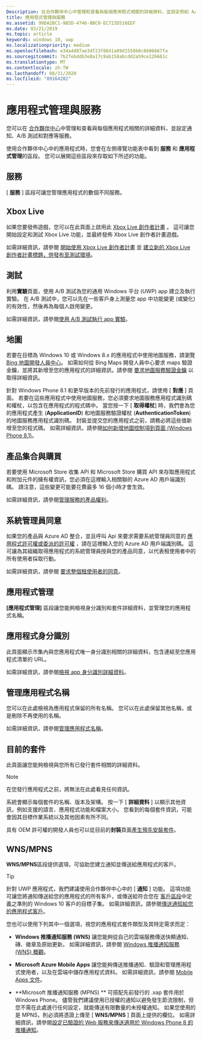 ```yaml
---
Description: 在合作夥伴中心中管理和查看與每個應用程式相關的詳細資料，並設定例如 A/B 測試和對應的服務。
title: 應用程式管理與服務
ms.assetid: 99DA2BC1-9B5D-4746-8BC0-EC723D516EEF
ms.date: 03/21/2019
ms.topic: article
keywords: windows 10, uwp
ms.localizationpriority: medium
ms.openlocfilehash: e34a4d87ae3df23f8641a09d1558b8c8606667fa
ms.sourcegitcommit: 7b2febddb3e8a17c9ab158abcdd2a59ce126661c
ms.translationtype: MT
ms.contentlocale: zh-TW
ms.lasthandoff: 08/31/2020
ms.locfileid: "89164282"
---
```

# <a name="app-management-and-services"></a>應用程式管理與服務

您可以在 [合作夥伴中心](https://partner.microsoft.com/dashboard)中管理和查看與每個應用程式相關的詳細資料，並設定通知、A/B 測試和對應等服務。

使用合作夥伴中心中的應用程式時，您會在左側導覽功能表中看到 **服務** 和 **應用程式管理**的區段。 您可以展開這些區段來存取如下所述的功能。

## <a name="services"></a>服務

[ **服務** ] 區段可讓您管理應用程式的數個不同服務。

## <a name="xbox-live"></a>Xbox Live

如果您要發佈遊戲，您可以在此頁面上啟用此 [Xbox Live 創作者計畫](https://www.xbox.com/developers/creators-program) 。 這可讓您開始設定和測試 Xbox Live 功能，並最終發佈 Xbox Live 創作者計畫遊戲。

如需詳細資訊，請參閱 [開始使用 Xbox Live 創作者計畫](/gaming/xbox-live/get-started-with-creators/get-started-with-xbox-live-creators) 並 [建立新的 Xbox Live 創作者計畫標題，併發布至測試環境](/gaming/xbox-live/get-started-with-creators/create-and-test-a-new-creators-title)。

## <a name="experimentation"></a>測試

利用**實驗**頁面，使用 A/B 測試為您的通用 Windows 平台 (UWP) app 建立及執行實驗。 在 A/B 測試中，您可以先在一些客戶身上測量您 app 中功能變更 (或變化) 的有效性，然後再為每個人啟用變更。

如需詳細資訊，請參閱[使用 A/B 測試執行 app 實驗](../monetize/run-app-experiments-with-a-b-testing.md)。

## <a name="maps"></a>地圖

若要在目標為 Windows 10 或 Windows 8.x 的應用程式中使用地圖服務，請瀏覽 [Bing 地圖開發人員中心](https://www.bingmapsportal.com/)。 如需如何從 Bing Maps 開發人員中心要求 maps 驗證金鑰，並將其新增至您的應用程式的詳細資訊，請參閱 [要求地圖服務驗證金鑰](../maps-and-location/authentication-key.md) 以取得詳細資訊。 

針對 Windows Phone 8.1 和更早版本的先前發行的應用程式，請使用 [ **對應** ] 頁面。 若要在這些應用程式中使用地圖服務，您必須要求地圖服務應用程式識別碼和權杖，以包含在應用程式的程式碼中。 當您按一下 [ **取得權杖**] 時，我們會為您的應用程式產生 (**ApplicationID**) 和地圖服務驗證權杖 (**AuthenticationToken**) 的地圖服務應用程式識別碼。 封裝並提交您的應用程式之前，請務必將這些值新增至您的程式碼。 如需詳細資訊，請參閱[如何新增地圖控制項到頁面 (Windows Phone 8.1)](/previous-versions/windows/apps/jj207033(v=vs.105))。

## <a name="product-collections-and-purchases"></a>產品集合與購買

若要使用 Microsoft Store 收集 API 和 Microsoft Store 購買 API 來存取應用程式和附加元件的擁有權資訊，您必須在這裡輸入相關聯的 Azure AD 用戶端識別碼。 請注意，這些變更可能要花費最多 16 個小時才會生效。

如需詳細資訊，請參閱[管理服務的產品權利](../monetize/view-and-grant-products-from-a-service.md)。

## <a name="administrator-consent"></a>系統管理員同意

如果您的產品與 Azure AD 整合，並且呼叫 Api 來要求需要系統管理員同意的 [應用程式許可權或委派的許可權](/graph/permissions-reference) ，請在這裡輸入您的 Azure AD 用戶端識別碼。 這可讓為其組織取得應用程式的系統管理員授與您的產品同意，以代表租使用者中的所有使用者採取行動。

如需詳細資訊，請參閱 [要求整個租使用者的同意](/azure/active-directory/develop/v2-permissions-and-consent#requesting-consent-for-an-entire-tenant)。

## <a name="app-management"></a>應用程式管理

**\[應用程式管理\]** 區段讓您能夠檢視身分識別和套件詳細資料，並管理您的應用程式名稱。

## <a name="app-identity"></a>應用程式身分識別

此頁面顯示市集內與您應用程式唯一身分識別相關的詳細資料，包含連結至您應用程式清單的 URL。

如需詳細資訊，請參閱[檢視 app 身分識別詳細資料](view-app-identity-details.md)。

## <a name="manage-app-names"></a>管理應用程式名稱

您可以在此處檢視為應用程式保留的所有名稱。 您可以在此處保留其他名稱，或是刪除不再使用的名稱。

如需詳細資訊，請參閱[管理應用程式名稱](manage-app-names.md)。

## <a name="current-packages"></a>目前的套件

此頁面讓您能夠檢視與您所有已發行套件相關的詳細資料。

> [!NOTE]
> 在您發行應用程式之前，將無法在此處看見任何資訊。

系統會顯示每個套件的名稱、版本及架構。 按一下 [ **詳細資料** ] 以顯示其他資訊，例如支援的語言、應用程式功能和檔案大小。 您看到的每個套件資訊，可能會因其目標作業系統以及其他因素有所不同。 

具有 OEM 許可權的開發人員也可以從目前的**封裝**頁面[產生預先安裝套件](generate-preinstall-packages-for-oems.md)。

## <a name="wnsmpns"></a>WNS/MPNS

**WNS/MPNS**區段提供選項，可協助您建立通知並傳送給應用程式的客戶。 

> [!TIP]
> 針對 UWP 應用程式，我們建議使用合作夥伴中心中的 [ **通知** ] 功能。 這項功能可讓您將通知傳送給您的應用程式的所有客戶，或傳送給符合您在 [客戶區段](create-customer-segments.md)中定義之準則的 Windows 10 客戶的目標子集。 如需詳細資訊，請參閱[傳送通知給您的應用程式客戶](send-push-notifications-to-your-apps-customers.md)。

您也可以使用下列其中一個選項，視您的應用程式套件類型及其特定需求而定： 

-   **Windows 推播通知服務 (WNS)** 讓您能夠從自己的雲端服務傳送快顯通知、磚、徽章及原始更新。 如需詳細資訊，請參閱 [Windows 推播通知服務 (WNS) 概觀](../design/shell/tiles-and-notifications/windows-push-notification-services--wns--overview.md)。

-   **Microsoft Azure Mobile Apps** 讓您能夠傳送推播通知、驗證和管理應用程式使用者，以及在雲端中儲存應用程式資料。 如需詳細資訊，請參閱 [Mobile Apps 文件](/azure/app-service-mobile/)。

-   **Microsoft 推播通知服務 (MPNS) ** 可搭配先前發行的 .xap 套件用於 Windows Phone。 儘管我們建議使用已授權的通知以避免發生節流限制，但您不需在此處進行任何設定，就能傳送有限數量的未授權通知。 如果您使用的是 MPNS，則必須將憑證上傳至 [ **WNS/MPNS** ] 頁面上提供的欄位。 如需詳細資訊，請參閱[設定已驗證的 Web 服務來傳送適用於 Windows Phone 8 的推播通知](/previous-versions/windows/apps/ff941099(v=vs.105))。
 

 